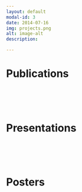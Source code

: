 ```yaml
---
layout: default
modal-id: 3
date: 2014-07-16
img: projects.png
alt: image-alt
description: 

---
```


<div align="left">
  
<h1>Publications<h1> <br>

<h1>Presentations<h1> <br>

<h1>Posters<h1> <br>
